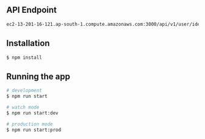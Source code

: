 ## API Endpoint
```bash
ec2-13-201-16-121.ap-south-1.compute.amazonaws.com:3000/api/v1/user/identify
```

## Installation

```bash
$ npm install
```

## Running the app

```bash
# development
$ npm run start

# watch mode
$ npm run start:dev

# production mode
$ npm run start:prod
```
